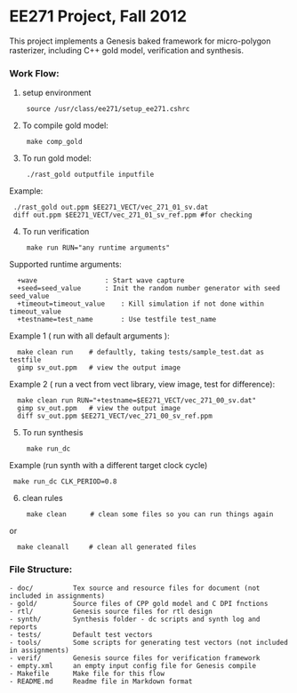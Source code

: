 
# EE271 Project, Fall 2012
This project implements a Genesis baked framework for micro-polygon rasterizer,
including C++ gold model, verification and synthesis.

### Work Flow:

1. setup environment

        source /usr/class/ee271/setup_ee271.cshrc

2. To compile gold model:
    
        make comp_gold

3. To run gold model:

        ./rast_gold outputfile inputfile

 Example:
	
     ./rast_gold out.ppm $EE271_VECT/vec_271_01_sv.dat
     diff out.ppm $EE271_VECT/vec_271_01_sv_ref.ppm #for checking
 

4. To run verification

        make run RUN="any runtime arguments"

  Supported runtime arguments:
  
      +wave		    	    : Start wave capture
      +seed=seed_value	    : Init the random number generator with seed seed_value
      +timeout=timeout_value	: Kill simulation if not done within timeout_value
      +testname=test_name	    : Use testfile test_name

  Example 1 ( run with all default arguments ):
  
      make clean run	# defaultly, taking tests/sample_test.dat as testfile
      gimp sv_out.ppm 	# view the output image  	

  Example 2 ( run a vect from vect library, view image, test for difference):
  
      make clean run RUN="+testname=$EE271_VECT/vec_271_00_sv.dat"
      gimp sv_out.ppm 	# view the output image  	
      diff sv_out.ppm $EE271_VECT/vec_271_00_sv_ref.ppm


5. To run synthesis

        make run_dc

 Example (run synth with a different target clock cycle)

     make run_dc CLK_PERIOD=0.8


6. clean rules

        make clean 		# clean some files so you can run things again
        
  or 

      make cleanall 	# clean all generated files



### File Structure:

	- doc/			Tex source and resource files for document (not included in assignments)
    - gold/			Source files of CPP gold model and C DPI fnctions
    - rtl/			Genesis source files for rtl design
    - synth/		Synthesis folder - dc scripts and synth log and reports
    - tests/		Default test vectors
	- tools/		Some scripts for generating test vectors (not included in assignments)
    - verif/		Genesis source files for verification framework
    - empty.xml		an empty input config file for Genesis compile
    - Makefile		Make file for this flow
    - README.md		Readme file in Markdown format 
